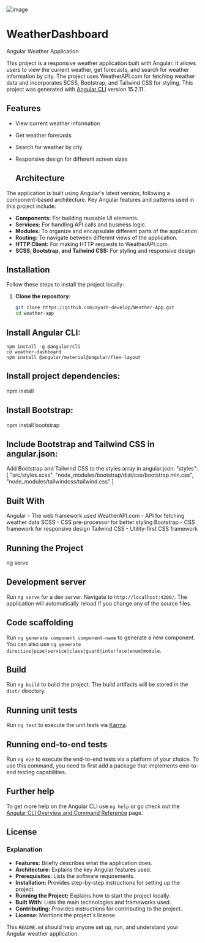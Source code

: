![image](https://github.com/user-attachments/assets/cce6c413-bf27-4b9e-a2f9-99904a0fa78a)
# WeatherDashboard
Angular Weather Application

This project is a responsive weather application built with Angular. It allows users to view the current weather, get forecasts, and search for weather information by city. The project uses WeatherAPI.com for fetching weather data and incorporates SCSS, Bootstrap, and Tailwind CSS for styling.
This project was generated with [Angular CLI](https://github.com/ayush-develop/Weather-App.git) version 15.2.11.
## Features
- View current weather information
- Get weather forecasts
- Search for weather by city
- Responsive design for different screen sizes

  ## Architecture

The application is built using Angular's latest version, following a component-based architecture. Key Angular features and patterns used in this project include:

- **Components:** For building reusable UI elements.
- **Services:** For handling API calls and business logic.
- **Modules:** To organize and encapsulate different parts of the application.
- **Routing:** To navigate between different views of the application.
- **HTTP Client:** For making HTTP requests to WeatherAPI.com.
- **SCSS, Bootstrap, and Tailwind CSS:** For styling and responsive design

## Installation

Follow these steps to install the project locally:

1. **Clone the repository:**
   ```bash
   git clone https://github.com/ayush-develop/Weather-App.git
   cd weather-app
 ##  Install Angular CLI:
    npm install -g @angular/cli
    cd weather-dashboard
    npm install @angular/material@angular/flex-layout
## Install project dependencies:
npm install
## Install Bootstrap:
npm install bootstrap
## Include Bootstrap and Tailwind CSS in angular.json:
Add Bootstrap and Tailwind CSS to the styles array in angular.json:
"styles": [
  "src/styles.scss",
  "node_modules/bootstrap/dist/css/bootstrap.min.css",
  "node_modules/tailwindcss/tailwind.css"
]

## Built With
Angular - The web framework used
WeatherAPI.com - API for fetching weather data
SCSS - CSS pre-processor for better styling
Bootstrap - CSS framework for responsive design
Tailwind CSS - Utility-first CSS framework

## Running the Project 
ng serve


## Development server

Run `ng serve` for a dev server. Navigate to `http://localhost:4200/`. The application will automatically reload if you change any of the source files.

## Code scaffolding

Run `ng generate component component-name` to generate a new component. You can also use `ng generate directive|pipe|service|class|guard|interface|enum|module`.

## Build

Run `ng build` to build the project. The build artifacts will be stored in the `dist/` directory.

## Running unit tests

Run `ng test` to execute the unit tests via [Karma](https://karma-runner.github.io).

## Running end-to-end tests

Run `ng e2e` to execute the end-to-end tests via a platform of your choice. To use this command, you need to first add a package that implements end-to-end testing capabilities.

## Further help

To get more help on the Angular CLI use `ng help` or go check out the [Angular CLI Overview and Command Reference](https://angular.io/cli) page.
## License

### Explanation

- **Features:** Briefly describes what the application does.
- **Architecture:** Explains the key Angular features used.
- **Prerequisites:** Lists the software requirements.
- **Installation:** Provides step-by-step instructions for setting up the project.
- **Running the Project:** Explains how to start the project locally.
- **Built With:** Lists the main technologies and frameworks used.
- **Contributing:** Provides instructions for contributing to the project.
- **License:** Mentions the project's license.

This `README.md` should help anyone set up, run, and understand your Angular weather application.
